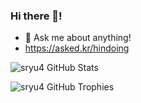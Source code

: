 ### Hi there 👋!

- 💬 Ask me about anything!
- https://asked.kr/hindoing

![sryu4 GitHub Stats](https://server.dooboo.io/github-stats-advanced/sryu4?data=001)


![sryu4 GitHub Trophies](https://server.dooboo.io/github-trophies/sryu4?data=001)
